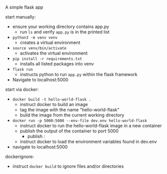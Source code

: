 A simple flask app

start manually:

- ensure your working directory contains app.py
  - run `ls` and verify `app.py` is in the printed list
- `python3 -m venv venv`
  - creates a virtual environment
- `source venv/bin/activate`
  - activates the virtual environment
- `pip install -r requirements.txt`
  - installs all listed packages into venv
- `flask run`
  - instructs python to run `app.py` within the flask framework
- Navigate to localhost:5000

start via docker:

- `docker build -t hello-world-flask .`
  - instruct docker to build an image
  - tag the image with the name "hello-world-flask"
  - build the image from the current working directory
- `docker run -p 5000:5000 --env-file dev.env hello-world-flask`
  - instruct docker to run the hello-world-flask image in a new container
  - publish the output of the container to port 5000
    - publish <host>:<container>
  - instruct docker to load the environment variables found in dev.env
- navigate to localhost:5000

dockerignore:

- instruct `docker build` to ignore files and/or directories
